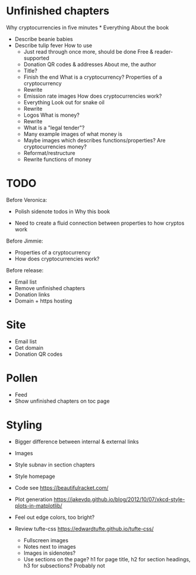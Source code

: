 # Unfinished chapters

Why cryptocurrencies in five minutes
    * Everything
About the book
  * Describe beanie babies
  * Describe tulip fever
  How to use
    * Just read through once more, should be done
  Free & reader-supported
    * Donation QR codes & addresses
  About me, the author
    * Title?
    * Finish the end
What is a cryptocurrency?
  Properties of a cryptocurrency
    * Rewrite
    * Emission rate images
  How does cryptocurrencies work?
    * Everything
  Look out for snake oil
    * Rewrite
    * Logos
  What is money?
    * Rewrite
    * What is a "legal tender"?
    * Many example images of what money is
    * Maybe images which describes functions/properties?
  Are cryptocurrencies money?
    * Reformat/restructure
    * Rewrite functions of money

# TODO

Before Veronica:
* Polish sidenote todos in Why this book

* Need to create a fluid connection between properties to how cryptos work

Before Jimmie:
* Properties of a cryptocurrency
* How does cryptocurrencies work?

Before release:
* Email list
* Remove unfinished chapters
* Donation links
* Domain + https hosting

# Site

* Email list
* Get domain
* Donation QR codes

# Pollen

* Feed
* Show unfinished chapters on toc page

# Styling

* Bigger difference between internal & external links
* Images
* Style subnav in section chapters
* Style homepage
* Code
  see https://beautifulracket.com/
* Plot generation
  https://jakevdp.github.io/blog/2012/10/07/xkcd-style-plots-in-matplotlib/
* Feel out edge colors, too bright?

* Review tufte-css
    https://edwardtufte.github.io/tufte-css/
    * Fullscreen images
    * Notes next to images
    * Images in sidenotes?
    * Use sections on the page? h1 for page title, h2 for section headings, h3 for subsections?
        Probably not

